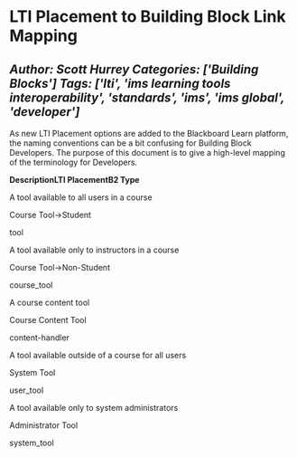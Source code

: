 # LTI Placement to Building Block Link Mapping
*Author: Scott Hurrey*
*Categories: ['Building Blocks']*
*Tags: ['lti', 'ims learning tools interoperability', 'standards', 'ims', 'ims global', 'developer']*
---
As new LTI Placement options are added to the Blackboard Learn platform, the
naming conventions can be a bit confusing for Building Block Developers. The
purpose of this document is to give a high-level mapping of the terminology
for Developers.

**Description****LTI Placement****B2 Type**

A tool available to all users in a course

Course Tool->Student

tool

A tool available only to instructors in a course

Course Tool->Non-Student

course_tool

A course content tool

Course Content Tool

content-handler

A tool available outside of a course for all users

System Tool

user_tool

A tool available only to system administrators

Administrator Tool

system_tool

